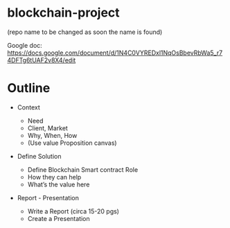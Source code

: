 # blockchain-project
(repo name to be changed as soon the name is found)

Google doc:
https://docs.google.com/document/d/1N4C0VYREDxl1NqOsBbevRbWa5_r74DFTg6tUAF2v8X4/edit

# Outline

+ Context
  - Need
  - Client, Market
  - Why, When, How
  - (Use value Proposition canvas)

+ Define Solution
  - Define Blockchain Smart contract Role
  - How they can help
  - What’s the value here

+ Report - Presentation
  - Write a Report (circa 15-20 pgs)
  - Create a Presentation 
